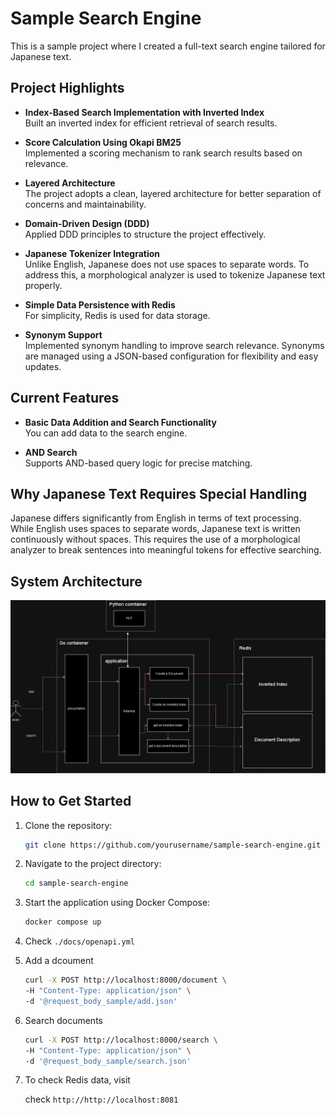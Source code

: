 # Sample Search Engine

This is a sample project where I created a full-text search engine tailored for Japanese text.

## Project Highlights

- **Index-Based Search Implementation with Inverted Index**  
  Built an inverted index for efficient retrieval of search results.
  
- **Score Calculation Using Okapi BM25**  
  Implemented a scoring mechanism to rank search results based on relevance.
  
- **Layered Architecture**  
  The project adopts a clean, layered architecture for better separation of concerns and maintainability.
  
- **Domain-Driven Design (DDD)**  
  Applied DDD principles to structure the project effectively.
  
- **Japanese Tokenizer Integration**  
  Unlike English, Japanese does not use spaces to separate words. To address this, a morphological analyzer is used to tokenize Japanese text properly.

- **Simple Data Persistence with Redis**  
  For simplicity, Redis is used for data storage.
  
- **Synonym Support**  
  Implemented synonym handling to improve search relevance. Synonyms are managed using a JSON-based configuration for flexibility and easy updates.

## Current Features

- **Basic Data Addition and Search Functionality**  
  You can add data to the search engine.

- **AND Search**  
  Supports AND-based query logic for precise matching.

## Why Japanese Text Requires Special Handling

Japanese differs significantly from English in terms of text processing.  
While English uses spaces to separate words, Japanese text is written continuously without spaces. This requires the use of a morphological analyzer to break sentences into meaningful tokens for effective searching.
## System Architecture

![search_engine](search_engine.png)
## How to Get Started

1. Clone the repository:
   ```bash
   git clone https://github.com/yourusername/sample-search-engine.git
   ```
2. Navigate to the project directory:
    ```bash
    cd sample-search-engine
    ```
3. Start the application using Docker Compose:
    ```bash
    docker compose up
    ```
4. Check `./docs/openapi.yml`
5. Add a dcoument
    ```bash
    curl -X POST http://localhost:8000/document \
    -H "Content-Type: application/json" \
    -d '@request_body_sample/add.json'
    ```

6. Search documents
    ```bash
    curl -X POST http://localhost:8000/search \
    -H "Content-Type: application/json" \
    -d '@request_body_sample/search.json'
    ```

7. To check Redis data, visit

    check `http://http://localhost:8081`




